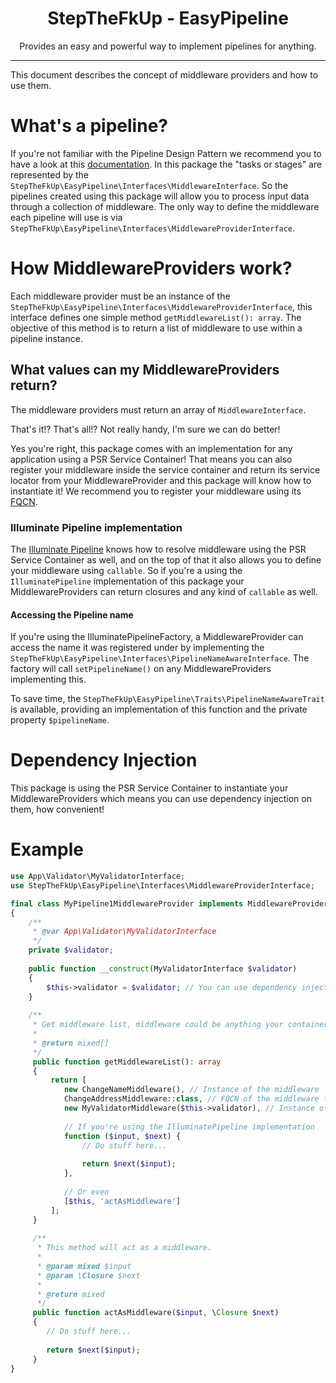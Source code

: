 <div align="center">
    <h1>StepTheFkUp - EasyPipeline</h1>
    <p>Provides an easy and powerful way to implement pipelines for anything.</p>
</div>

---

This document describes the concept of middleware providers and how to use them.

# What's a pipeline?

If you're not familiar with the Pipeline Design Pattern we recommend you to have a look at this [documentation][1].
In this package the "tasks or stages" are represented by the `StepTheFkUp\EasyPipeline\Interfaces\MiddlewareInterface`.
So the pipelines created using this package will allow you to process input data through a collection of middleware.
The only way to define the middleware each pipeline will use is via `StepTheFkUp\EasyPipeline\Interfaces\MiddlewareProviderInterface`.

# How MiddlewareProviders work?

Each middleware provider must be an instance of the `StepTheFkUp\EasyPipeline\Interfaces\MiddlewareProviderInterface`,
this interface defines one simple method `getMiddlewareList(): array`. The objective of this method is to return a list
of middleware to use within a pipeline instance.

## What values can my MiddlewareProviders return?

The middleware providers must return an array of `MiddlewareInterface`.


That's it!? That's all!? Not really handy, I'm sure we can do better!


Yes you're right, this package comes with an implementation for any application using a PSR Service Container!
That means you can also register your middleware inside the service container and return its service locator from your
MiddlewareProvider and this package will know how to instantiate it! We recommend you to register your middleware using
its [FQCN][2].

### Illuminate Pipeline implementation

The [Illuminate Pipeline][3] knows how to resolve middleware using the PSR Service Container as well, and on the top of 
that it also allows you to define your middleware using `callable`. So if you're a using the `IlluminatePipeline` 
implementation of this package your MiddlewareProviders can return closures and any kind of `callable` as well.

#### Accessing the Pipeline name 

If you're using the IlluminatePipelineFactory, a MiddlewareProvider can access the name it was registered under by implementing the `StepTheFkUp\EasyPipeline\Interfaces\PipelineNameAwareInterface`.
The factory will call `setPipelineName()` on any MiddlewareProviders implementing this.

To save time, the `StepTheFkUp\EasyPipeline\Traits\PipelineNameAwareTrait` is available, providing an implementation of this function and the private property `$pipelineName`.

# Dependency Injection

This package is using the PSR Service Container to instantiate your MiddlewareProviders which means you can use 
dependency injection on them, how convenient!

# Example

```php
use App\Validator\MyValidatorInterface;
use StepTheFkUp\EasyPipeline\Interfaces\MiddlewareProviderInterface;

final class MyPipeline1MiddlewareProvider implements MiddlewareProviderInterface
{
    /**
     * @var App\Validator\MyValidatorInterface
     */
    private $validator;
    
    public function __construct(MyValidatorInterface $validator)
    {
        $this->validator = $validator; // You can use dependency injection
    }
    
    /**
     * Get middleware list, middleware could be anything your container can resolve.
     *
     * @return mixed[]
     */
     public function getMiddlewareList(): array
     {
         return [
            new ChangeNameMiddleware(), // Instance of the middleware
            ChangeAddressMiddleware::class, // FQCN of the middleware to be resolve by the service container
            new MyValidatorMiddleware($this->validator), // Instance of the middleware with dependency injection
            
            // If you're using the IlluminatePipeline implementation
            function ($input, $next) {
                // Do stuff here...
                
                return $next($input);
            },
            
            // Or even
            [$this, 'actAsMiddleware']
         ];
     }
     
     /**
      * This method will act as a middleware.
      * 
      * @param mixed $input
      * @param \Closure $next
      *
      * @return mixed
      */
     public function actAsMiddleware($input, \Closure $next)
     {
        // Do stuff here...
                        
        return $next($input);
     }
}
```

[1]: https://www.cise.ufl.edu/research/ParallelPatterns/PatternLanguage/AlgorithmStructure/Pipeline.htm
[2]: https://en.wikipedia.org/wiki/Fully_qualified_name
[3]: https://packagist.org/packages/illuminate/pipeline